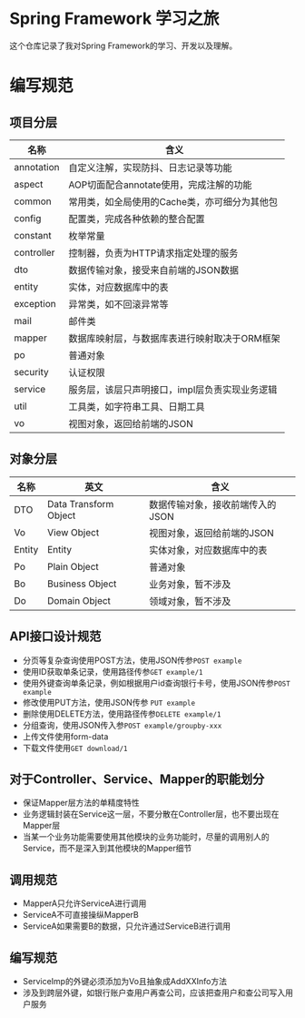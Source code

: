 # Spring Framework 学习之旅

这个仓库记录了我对Spring Framework的学习、开发以及理解。

# 编写规范

## 项目分层

| 名称         | 含义                        |
|------------|---------------------------|
| annotation | 自定义注解，实现防抖、日志记录等功能        | 
| aspect     | AOP切面配合annotate使用，完成注解的功能 |   
| common     | 常用类，如全局使用的Cache类，亦可细分为其他包 |   
| config     | 配置类，完成各种依赖的整合配置           |   
| constant   | 枚举常量                      |   
| controller | 控制器，负责为HTTP请求指定处理的服务      |   
| dto        | 数据传输对象，接受来自前端的JSON数据      |   
| entity     | 实体，对应数据库中的表               |   
| exception  | 异常类，如不回滚异常等               |   
| mail       | 邮件类                       |   
| mapper     | 数据库映射层，与数据库表进行映射取决于ORM框架  |   
| po         | 普通对象                      |   
| security   | 认证权限                      |   
| service    | 服务层，该层只声明接口，impl层负责实现业务逻辑 |   
| util       | 工具类，如字符串工具、日期工具           |   
| vo         | 视图对象，返回给前端的JSON           |   

## 对象分层

| 名称     | 英文                    | 含义                 |
|--------|-----------------------|--------------------|
| DTO    | Data Transform Object | 数据传输对象，接收前端传入的JSON | 
| Vo     | View Object           | 视图对象，返回给前端的JSON    |   
| Entity | Entity                | 实体对象，对应数据库中的表      |   
| Po     | Plain Object          | 普通对象               |   
| Bo     | Business Object       | 业务对象，暂不涉及          |   
| Do     | Domain Object         | 领域对象，暂不涉及          |   

## API接口设计规范

- 分页等复杂查询使用POST方法，使用JSON传参`POST example`
- 使用ID获取单条记录，使用路径传参`GET example/1`
- 使用外键查询单条记录，例如根据用户id查询银行卡号，使用JSON传参`POST example`
- 修改使用PUT方法，使用JSON传参 `PUT example`
- 删除使用DELETE方法，使用路径传参`DELETE example/1 `
- 分组查询，使用JSON传入参`POST example/groupby-xxx`
- 上传文件使用form-data
- 下载文件使用`GET download/1`

## 对于Controller、Service、Mapper的职能划分

- 保证Mapper层方法的单精度特性
- 业务逻辑封装在Service这一层，不要分散在Controller层，也不要出现在Mapper层
- 当某一个业务功能需要使用其他模块的业务功能时，尽量的调用别人的Service，而不是深入到其他模块的Mapper细节

## 调用规范

- MapperA只允许ServiceA进行调用
- ServiceA不可直接操纵MapperB
- ServiceA如果需要B的数据，只允许通过ServiceB进行调用

## 编写规范

- ServiceImp的外键必须添加为Vo且抽象成AddXXInfo方法
- 涉及到跨层外键，如银行账户查用户再查公司，应该把查用户和查公司写入用户服务
